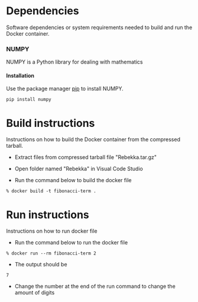 # Dependencies
Software dependencies or system requirements needed to build and run the Docker container.

### NUMPY
NUMPY is a Python library for dealing with mathematics
#### Installation
Use the package manager [pip](https://pip.pypa.io/en/stable/) to install NUMPY.
```
pip install numpy
```

# Build instructions
Instructions on how to build the Docker container from the compressed tarball.

+ Extract files from compressed tarball file "Rebekka.tar.gz"

+ Open folder named "Rebekka" in Visual Code Studio

+ Run the command below to build the docker file
```
% docker build -t fibonacci-term .
```
# Run instructions
Instructions on how to run docker file

+ Run the command below to run the docker file
```
% docker run --rm fibonacci-term 2
```
+ The output should be 
```
7
```
+ Change the number at the end of the run command to change the amount of digits
